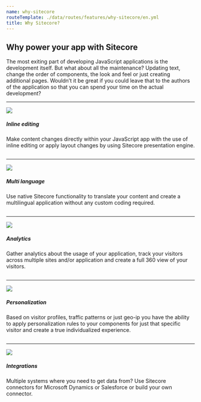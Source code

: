 ```yaml
---
name: why-sitecore
routeTemplate: ./data/routes/features/why-sitecore/en.yml
title: Why Sitecore?
---
```


<div class="section pl-md-5 pr-md-5 pb-md-5 pt-md-5">
<h2 class="mb-md-5">Why power your app with Sitecore</h2>
<p class="pl-md-5 pr-md-5 mr-md-5 ml-md-5">The most exiting part of developing JavaScript applications is the development itself. But what about all the maintenance? Updating text, change the order of components, the look and feel or just creating additional pages. Wouldn’t it be great if you could leave that to the authors of the application so that you can spend your time on the actual development?</p>
</div>

---

<div class="section column pb-md-3 pt-md-3">
<img src="/assets/img/inline-editing.png" class="float-left pl-md-5 pr-md-5"/>
<div class="section-content pl-md-5 pr-md-5">
<h5 class="mb-md-4">Inline editing</h5>
<p>Make content changes directly within your JavaScript app with the use of inline editing or apply layout changes by using Sitecore presentation engine.</p>
</div>
</div>

---

<div class="section column pb-md-3 pt-md-3">
<img src="/assets/img/multi-language.png" class="float-right pl-md-5 pr-md-5"/>
<div class="section-content pl-md-5 pr-md-5">
<h5 class="mb-md-4">Multi language</h5>
<p>Use native Sitecore functionality to translate your content and create a multilingual application without any custom coding required.</p>
</div>
</div>

---

<div class="section column pb-md-3 pt-md-3">
<img src="/assets/img/features/analytics-profile.png" class="float-left pl-md-5 pr-md-5"/>
<div class="section-content pl-md-5 pr-md-5">
<h5 class="mb-md-4">Analytics</h5>
<p>Gather analytics about the usage of your application, track your visitors across multiple sites and/or application and create a full 360 view of your visitors.</p>
</div>
</div>

---

<div class="section column pb-md-3 pt-md-3">
<img src="/assets/img/personalization.png" class="float-right pl-md-5 pr-md-5"/>
<div class="section-content pl-md-5 pr-md-5">
<h5 class="mb-md-4">Personalization</h5>
<p>Based on visitor profiles, traffic patterns or just geo-ip you have the ability to apply personalization rules to your components for just that specific visitor and create a true individualized experience.</p>
</div>
</div>

---

<div class="section column pb-md-3 pt-md-3">
<img src="/assets/img/integration.png" class="float-left pl-md-5 pr-md-5"/>
<div class="section-content pl-md-5 pr-md-5">
<h5 class="mb-md-4">Integrations</h5>
<p>Multiple systems where you need to get data from? Use Sitecore connectors for Microsoft Dynamics or Salesforce or build your own connector.</p>
</div>
</div>
